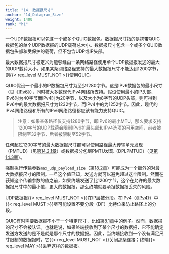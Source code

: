 ```yaml
---
title: "14. 数据报尺寸"
anchor: "14_Datagram_Size"
weight: 1400
rank: "h1"
---
```


一个UDP数据报可以包含一个或多个QUIC数据包。数据报尺寸指的是携带QUIC数据包的单个UDP数据报的UDP载荷总大小。数据报尺寸包含一个或多个QUIC数据包头部和受保护的载荷，但不包含UDP或IP头部。

最大数据报尺寸被定义为能够经由一条网络路径使用单个UDP数据报发送的最大的UDP载荷大小。如果某条网络路径支持的最大数据报尺寸不能达到1200字节，则{{< req_level MUST_NOT >}}使用QUIC。

QUIC假设一个最小的IP数据包尺寸为至少1280字节。这是IPv6数据包的最小尺寸（见《[IPv6]()》），同时被大多数现代IPv4网络所支持。假设使用最小的IP头部，IPv6时为40字节而IPv4时为20字节，以及大小为8字节的UDP头部，则可得到IPv6中的最大数据报尺寸为1232字节，而IPv4中的为1252字节。因此，现代的IPv4网络路径和所有的IPv6网络路径都应该有能力支持QUIC。

> 注意：如果某条路径仅支持1280字节，即IPv6的最小MTU，那么要求支持1200字节的UDP载荷会限制IPv6扩展头部和IPv4选项的可用空间，前者被限制至32字节，后者被限制至52字节。

任何超过1200字节的最大数据报尺寸都可以使用路径最大传输单元发现（PMTUD）（见[第14.2.1章]()）或数据报分包层PMTU发现（DPLPMTUD）（见[第14.3章]()）。

强制执行传输参数`max_udp_payload_size`（[第18.2章]()）可能成为一个额外的对最大数据报尺寸的限制。一旦这个值已知，发送方就可以避免超过这个限制。然而在获知这个传输参数的值之前，如果终端发送了比1200字节，这个在允许的最大数据报尺寸中的最小值，更大的数据报，那么终端就要承担数据报丢失的风险。

UDP数据报{{< req_level MUST_NOT >}}在IP层被分段。在IPv4（《[IPv4]()》）中{{< req_level MUST >}}尽可能设置不要分段（DF）比特位来防止路径上的分段。

QUIC有时需要数据报不小于一个特定尺寸，比如[第8.1章]()中的例子。然而，数据报的尺寸不会被认证。也就是说，如果终端接收到了某个尺寸的数据报，它不能确定发送方发送的是不是就是那个尺寸的数据报。因此，当终端接收到一个没有满足尺寸限制的数据报时，它{{< req_level MUST_NOT >}}关闭那条连接；终端{{< req_level MAY >}}丢弃这样的数据报。
